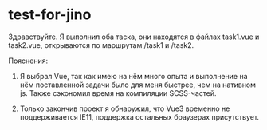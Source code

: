 # test-for-jino

Здравствуйте. Я выполнил оба таска, они находятся в файлах task1.vue и task2.vue, открываются по маршрутам /task1 и /task2. 

Пояснения: 

1) Я выбрал Vue, так как имею на нём много опыта и выполнение на нём поставленной задачи было для меня быстрее, чем на нативном js. Также сэкономил время на компиляции SCSS-частей.

2) Только закончив проект я обнаружил, что Vue3 временно не поддерживается IE11, поддержка остальных браузерах присутствует.
